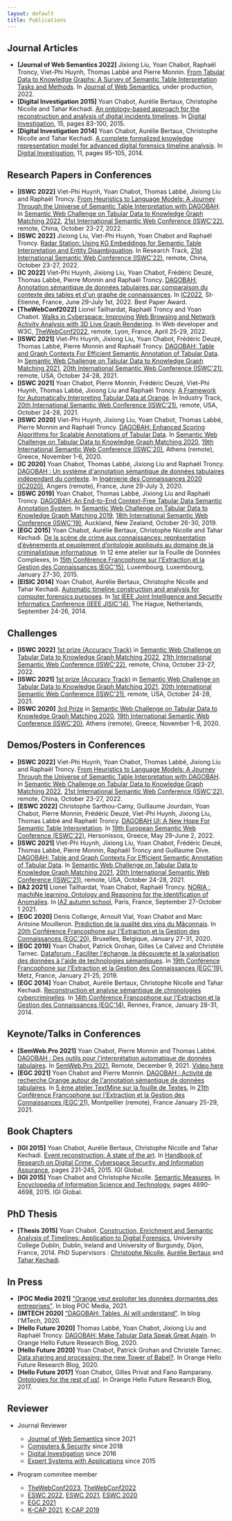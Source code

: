 ```yaml
---
layout: default
title: Publications
---
```

 
## Journal Articles
* <b id="jows_2022">[Journal of Web Semantics 2022]</b> Jixiong Liu, Yoan Chabot, Raphaël Troncy, Viet-Phi Huynh, Thomas Labbé and Pierre Monnin. [From Tabular Data to Knowledge Graphs: A Survey of Semantic Table Interpretation Tasks and Methods](https://github.com/yoanchabot/papers/raw/main/liu2022b.pdf). In [Journal of Web Semantics](https://www.sciencedirect.com/journal/journal-of-web-semantics), under production, 2022.
* <b id="digital_investigation_2015">[Digital Investigation 2015]</b> Yoan Chabot, Aurélie Bertaux, Christophe Nicolle and Tahar Kechadi. [An ontology-based approach for the reconstruction and analysis of digital incidents timelines](https://github.com/yoanchabot/papers/raw/main/chabot2015a.pdf). In [Digital Investigation](https://www.sciencedirect.com/journal/digital-investigation), 15, pages 83-100, 2015.
* <b id="digital_investigation_2014">[Digital Investigation 2014]</b> Yoan Chabot, Aurélie Bertaux, Christophe Nicolle and Tahar Kechadi. [A complete formalized knowledge representation model for advanced digital forensics timeline analysis](https://github.com/yoanchabot/papers/raw/main/chabot2014a.pdf). In [Digital Investigation](https://www.sciencedirect.com/journal/digital-investigation), 11, pages 95-105, 2014.

## Research Papers in Conferences 
* <b id="iswc_2022_b">[ISWC 2022]</b> Viet-Phi Huynh, Yoan Chabot, Thomas Labbé, Jixiong Liu and Raphaël Troncy. [From Heuristics to Language Models: A Journey Through the Universe of Semantic Table Interpretation with DAGOBAH](https://github.com/yoanchabot/papers/raw/main/huynh2022b.pdf). In [Semantic Web Challenge on Tabular Data to Knowledge Graph Matching 2022](http://www.cs.ox.ac.uk/isg/challenges/sem-tab/2021/index.html), [21st International Semantic Web Conference (ISWC'22)](https://iswc2022.semanticweb.org/), remote, China, October 23-27, 2022.
* <b id="iswc_2022_a">[ISWC 2022]</b> Jixiong Liu, Viet-Phi Huynh, Yoan Chabot and Raphaël Troncy. [Radar Station: Using KG Embeddings for Semantic Table Interpretation and Entity Disambiguation](https://github.com/yoanchabot/papers/raw/main/liu2022a.pdf). In Research Track, [21st International Semantic Web Conference (ISWC'22)](https://iswc2022.semanticweb.org/), remote, China, October 23-27, 2022.
* <b id="ic_2022">[IC 2022]</b> Viet-Phi Huynh, Jixiong Liu, Yoan Chabot, Frédéric Deuzé, Thomas Labbé, Pierre Monnin and Raphaël Troncy. [DAGOBAH: Annotation sémantique de données tabulaires par comparaison du contexte des tables et d'un graphe de connaissances](https://github.com/yoanchabot/papers/raw/main/huynh2022.pdf). In [IC2022](https://ci.mines-stetienne.fr/pfia2022/conferences/ic/), St-Etienne, France, June 29-July 1st, 2022. Best Paper Award.
* <b id="thewebconf_2022">[TheWebConf2022]</b> Lionel Tailhardat, Raphaël Troncy and Yoan Chabot. [Walks in Cyberspace: Improving Web Browsing and Network Activity Analysis with 3D Live Graph Rendering](https://github.com/yoanchabot/papers/raw/main/tailhardat2022.pdf). In Web developer and W3C, [TheWebConf2022](https://www2022.thewebconf.org), remote, Lyon, France, April 25-29, 2022.
* <b id="iswc_2021_b">[ISWC 2021]</b> Viet-Phi Huynh, Jixiong Liu, Yoan Chabot, Frédéric Deuzé, Thomas Labbé, Pierre Monnin and Raphaël Troncy. [DAGOBAH: Table and Graph Contexts For Efficient Semantic Annotation of Tabular Data](https://github.com/yoanchabot/papers/raw/main/huynh2021.pdf). In [Semantic Web Challenge on Tabular Data to Knowledge Graph Matching 2021](http://www.cs.ox.ac.uk/isg/challenges/sem-tab/2021/index.html), [20th International Semantic Web Conference (ISWC'21)](https://iswc2021.semanticweb.org/), remote, USA, October 24-28, 2021.
* <b id="iswc_2021_a">[ISWC 2021]</b> Yoan Chabot, Pierre Monnin, Frédéric Deuzé, Viet-Phi Huynh, Thomas Labbé, Jixiong Liu and Raphaël Troncy. [A Framework for Automatically Interpreting Tabular Data at Orange](https://github.com/yoanchabot/papers/raw/main/chabot2021b.pdf). In Industry Track, [20th International Semantic Web Conference (ISWC'21)](https://iswc2021.semanticweb.org/), remote, USA, October 24-28, 2021.
* <b id="iswc_2020">[ISWC 2020]</b> Viet-Phi Huynh, Jixiong Liu, Yoan Chabot, Thomas Labbé, Pierre Monnin and Raphaël Troncy. [DAGOBAH: Enhanced Scoring Algorithms for Scalable Annotations of Tabular Data](https://github.com/yoanchabot/papers/raw/main/huynh2020a.pdf). In [Semantic Web Challenge on Tabular Data to Knowledge Graph Matching 2020](http://www.cs.ox.ac.uk/isg/challenges/sem-tab/2020/index.html/), [19th International Semantic Web Conference (ISWC'20)](https://iswc2020.semanticweb.org/), Athens (remote), Greece, November 1-6, 2020.
* <b id="ic_2020">[IC 2020]</b> Yoan Chabot, Thomas Labbé, Jixiong Liu and Raphaël Troncy. [DAGOBAH : Un système d'annotation sémantique de données tabulaires indépendant du contexte](https://github.com/yoanchabot/papers/raw/main/chabot2020b.pdf). In [Ingénierie des Connaissances 2020 (IC2020)](http://pfia2020.fr/ic-2020/), Angers (remote), France, June 29-July 3, 2020.
* <b id="iswc_2019">[ISWC 2019]</b> Yoan Chabot, Thomas Labbé, Jixiong Liu and Raphaël Troncy. [DAGOBAH: An End-to-End Context-Free Tabular Data Semantic Annotation System](https://github.com/yoanchabot/papers/raw/main/chabot2019a.pdf). In [Semantic Web Challenge on Tabular Data to Knowledge Graph Matching 2019](http://www.cs.ox.ac.uk/isg/challenges/sem-tab/2019/index.html), [18th International Semantic Web Conference (ISWC'19)](https://iswc2019.semanticweb.org/), Auckland, New Zealand, October 26-30, 2019.
* <b id="egc_2015">[EGC 2015]</b> Yoan Chabot, Aurélie Bertaux, Christophe Nicolle and Tahar Kechadi. [De la scène de crime aux connaissances: représentation d’évènements et peuplement d’ontologie appliqués au domaine de la criminalistique informatique](https://github.com/yoanchabot/papers/raw/main/chabot2015c.pdf). In 12 ème atelier sur la Fouille de Données Complexes, In [15th Conférence Francophone sur l'Extraction et la Gestion des Connaissances (EGC'15)](https://www.egc.asso.fr/publications/actes-egc/actes-conference-egc-2015.html), Luxembourg, Luxembourg, January 27-30, 2015.
* <b id="eisic_2014">[EISIC 2014]</b> Yoan Chabot, Aurélie Bertaux, Christophe Nicolle and Tahar Kechadi. [Automatic timeline construction and analysis for computer forensics purposes](https://github.com/yoanchabot/papers/raw/main/chabot2014b.pdf). In [1st IEEE Joint Intelligence and Security Informatics Conference (IEEE JISIC'14)](http://www.eisic.eu/eisic2014/), The Hague, Netherlands, September 24-26, 2014.

## Challenges 
* <b id="iswc_2022_c">[ISWC 2022]</b> [1st prize (Accuracy Track)](https://github.com/yoanchabot/papers/raw/main/dagobah-certificate-2022.pdf) in [Semantic Web Challenge on Tabular Data to Knowledge Graph Matching 2022](https://sem-tab-challenge.github.io/2022/), [21th International Semantic Web Conference (ISWC'22)](https://iswc2022.semanticweb.org/), remote, China, October 23-27, 2022.
* <b id="iswc_2021_b">[ISWC 2021]</b> [1st prize (Accuracy Track)](https://github.com/yoanchabot/papers/raw/main/dagobah-certificate-2021.pdf) in [Semantic Web Challenge on Tabular Data to Knowledge Graph Matching 2021](http://www.cs.ox.ac.uk/isg/challenges/sem-tab/2021/index.html), [20th International Semantic Web Conference (ISWC'21)](https://iswc2021.semanticweb.org/), remote, USA, October 24-28, 2021.
* <b id="iswc_2020">[ISWC 2020]</b> [3rd Prize](https://github.com/yoanchabot/papers/raw/main/dagobah-certificate-2020.pdf) in [Semantic Web Challenge on Tabular Data to Knowledge Graph Matching 2020](http://www.cs.ox.ac.uk/isg/challenges/sem-tab/2020/index.html/), [19th International Semantic Web Conference (ISWC'20)](https://iswc2020.semanticweb.org/), Athens (remote), Greece, November 1-6, 2020.

## Demos/Posters in Conferences
* <b id="iswc_2022_d">[ISWC 2022]</b> Viet-Phi Huynh, Yoan Chabot, Thomas Labbé, Jixiong Liu and Raphaël Troncy. [From Heuristics to Language Models: A Journey Through the Universe of Semantic Table Interpretation with DAGOBAH](https://github.com/yoanchabot/papers/raw/main/huynh2022c.pdf). In [Semantic Web Challenge on Tabular Data to Knowledge Graph Matching 2022](http://www.cs.ox.ac.uk/isg/challenges/sem-tab/2021/index.html), [21st International Semantic Web Conference (ISWC'22)](https://iswc2022.semanticweb.org/), remote, China, October 23-27, 2022.
* <b id="eswc_2022">[ESWC 2022]</b> Christophe Sarthou-Camy, Guillaume Jourdain, Yoan Chabot, Pierre Monnin, Frédéric Deuzé, Viet-Phi Huynh, Jixiong Liu, Thomas Labbé and Raphaël Troncy. [DAGOBAH UI: A New Hope For Semantic Table Interpretation](https://github.com/yoanchabot/papers/raw/main/chabot2022a.pdf). In [19th European Semantic Web Conference (ESWC'22)](https://2022.eswc-conferences.org/), Hersonissos, Greece, May 29-June 2, 2022.
* <b id="iswc_2021_c">[ISWC 2021]</b> Viet-Phi Huynh, Jixiong Liu, Yoan Chabot, Frédéric Deuzé, Thomas Labbé, Pierre Monnin, Raphaël Troncy and Guillaume Dive. [DAGOBAH: Table and Graph Contexts For Efficient Semantic Annotation of Tabular Data](https://github.com/yoanchabot/papers/raw/main/dive2021.pdf). In [Semantic Web Challenge on Tabular Data to Knowledge Graph Matching 2021](http://www.cs.ox.ac.uk/isg/challenges/sem-tab/2021/index.html), [20th International Semantic Web Conference (ISWC'21)](https://iswc2021.semanticweb.org/), remote, USA, October 24-28, 2021.
* <b id="IA2_2021">[IA2 2021]</b> Lionel Tailhardat, Yoan Chabot, Raphaël Troncy. [NORIA : machiNe learning, Ontology and Reasoning for the Identification of Anomalies](https://genears.github.io/pubs/IA2-2021-NORIA-POSTER.pdf). In [IA2 autumn school](https://ia2.gdria.fr/), Paris, France, September 27-October 1 2021.
* <b id="egc_2020">[EGC 2020]</b> Denis Collange, Arnoult Vial, Yoan Chabot and Marc Antoine Mouilleron. [Prédiction de la qualité des vins du Mâconnais](https://github.com/yoanchabot/papers/raw/main/collange2020c.pdf). In [20th Conférence Francophone sur l'Extraction et la Gestion des Connaissances (EGC'20)](https://egc2020.sciencesconf.org/), Bruxelles, Belgique, January 27-31, 2020.
* <b id="egc_2019">[EGC 2019]</b> Yoan Chabot, Patrick Grohan, Gilles Le Calvez and Christèle Tarnec. [Dataforum : Faciliter l'échange, la découverte et la valorisation des données à l'aide de technologies sémantiques](https://github.com/yoanchabot/papers/raw/main/chabot2019b.pdf). In [19th Conférence Francophone sur l'Extraction et la Gestion des Connaissances (EGC'19)](https://egc2019.sciencesconf.org/), Metz, France, January 21-25, 2019.
* <b id="egc_2014">[EGC 2014]</b> Yoan Chabot, Aurélie Bertaux, Christophe Nicolle and Tahar Kechadi. [Reconstruction et analyse sémantique de chronologies cybercriminelles](https://github.com/yoanchabot/papers/raw/main/chabot2014c.pdf). In [14th Conférence Francophone sur l'Extraction et la Gestion des Connaissances (EGC'14)](http://egc2014.irisa.fr/), Rennes, France, January 28-31, 2014.

## Keynote/Talks in Conferences 
* <b id="semwebpro_2021">[SemWeb.Pro 2021]</b> Yoan Chabot, Pierre Monnin and Thomas Labbé. [DAGOBAH : Des outils pour l'interprétation automatique de données tabulaires](https://2021.semweb.pro/presentations/dagobah/). In [SemWeb.Pro 2021](https://2021.semweb.pro/), Remote, December 9, 2021. [Video here](https://peertube.semweb.pro/w/oqyW5garzmKRHrJTGKne4v)
* <b id="egc_2021">[EGC 2021]</b> Yoan Chabot and Pierre Monnin. [DAGOBAH : Activité de recherche Orange autour de l'annotation sémantique de données tabulaires](https://github.com/yoanchabot/papers/raw/main/chabot2021a.pdf). In [5 ème atelier TextMine sur la fouille de Textes](http://www.vincentlemaire-labs.fr/TM2021/), In [21th Conférence Francophone sur l'Extraction et la Gestion des Connaissances (EGC'21)](https://egc2021.sciencesconf.org/), Montpellier (remote), France January 25-29, 2021.

## Book Chapters
* <b id="igi_2015a">[IGI 2015]</b> Yoan Chabot, Aurélie Bertaux, Christophe Nicolle and Tahar Kechadi. [Event reconstruction: A state of the art](https://github.com/yoanchabot/papers/raw/main/chabot2015b.pdf). In [Handbook of Research on Digital Crime, Cyberspace Security, and Information Assurance](https://www.igi-global.com/book/handbook-research-digital-crime-cyberspace/104750), pages 231-245, 2015. IGI Global.
* <b id="igi_2015b">[IGI 2015]</b> Yoan Chabot and Christophe Nicolle. [Semantic Measures](https://github.com/yoanchabot/papers/raw/main/chabot2014d.pdf). In [Encyclopedia of Information Science and Technology](https://www.igi-global.com/book/encyclopedia-information-science-technology-third/76156), pages 4690-4698, 2015. IGI Global.

## PhD Thesis

* <b id="thesis_2015">[Thesis 2015]</b> Yoan Chabot. [Construction, Enrichment and Semantic Analysis of Timelines: Application to Digital Forensics](https://github.com/yoanchabot/papers/raw/main/chabot2015d.pdf), University College Dublin, Dublin, Ireland and University of Burgundy, Dijon, France, 2014. PhD Supervisors : [Christophe Nicolle](https://scholar.google.fr/citations?user=sIwxy6IAAAAJ&hl=fr), [Aurélie Bertaux](https://scholar.google.fr/citations?hl=fr&user=virzKdYAAAAJ) and [Tahar Kechadi](https://people.ucd.ie/tahar.kechadi).

## In Press
* <b id="poc_media_2021">[POC Media 2021]</b> ["Orange veut exploiter les données dormantes des entreprises"](https://www.pocmedia.fr/orange-veut-exploiter-les-donnees-dormantes-des-entreprises/). In blog POC Media, 2021.
* <b id="imtech_2020">[IMTECH 2020]</b> ["DAGOBAH: Tables, AI will understand"](https://imtech.wp.imt.fr/en/2020/10/19/dagobah-tables-ai-will-understand/). In blog I'MTech, 2020.
* <b id="hello_future_2020a">[Hello Future 2020]</b> Thomas Labbé, Yoan Chabot, Jixiong Liu and Raphaël Troncy. [DAGOBAH: Make Tabular Data Speak Great Again](https://hellofuture.orange.com/en/dagobah-make-tabular-data-speak-great-again/). In Orange Hello Future Research Blog, 2020.
* <b id="hello_future_2020b">[Hello Future 2020]</b> Yoan Chabot, Patrick Grohan and Christèle Tarnec. [Data sharing and processing: the new Tower of Babel?](https://hellofuture.orange.com/en/data-sharing-and-processing-the-new-tower-of-babel/). In Orange Hello Future Research Blog, 2020.
* <b id="hello_future_2017">[Hello Future 2017]</b> Yoan Chabot, Gilles Privat and Fano Ramparany. [Ontologies for the rest of us!](https://hellofuture.orange.com/en/ontologies-for-the-rest-of-us/). In Orange Hello Future Research Blog, 2017.

## Reviewer
* Journal Reviewer
  * [Journal of Web Semantics](https://www.journals.elsevier.com/journal-of-web-semantics) since 2021
  * [Computers & Security](https://www.journals.elsevier.com/computers-and-security) since 2018
  * [Digital Investigation](https://www.journals.elsevier.com/digital-investigation) since 2016
  * [Expert Systems with Applications](https://www.journals.elsevier.com/expert-systems-with-applications) since 2015

* Program commitee member
  * [TheWebConf2023](https://www2023.thewebconf.org/), [TheWebConf2022](https://www2022.thewebconf.org/)
  * [ESWC 2022](https://2022.eswc-conferences.org/), [ESWC 2021](https://2021.eswc-conferences.org/), [ESWC 2020](https://2020.eswc-conferences.org/)
  * [EGC 2021](https://egc2021.sciencesconf.org/)
  * [K-CAP 2021](https://www.k-cap.org/2021/index.html), [K-CAP 2019](http://www.k-cap.org/2019/)
